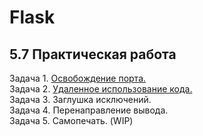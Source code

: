 # Flask
## 5.7 Практическая работа

Задача 1. [Освобождение порта.](https://github.com/wafflelios/Python-Advanced/blob/main/mod5/1.%20%D0%9E%D1%81%D0%B2%D0%BE%D0%B1%D0%BE%D0%B6%D0%B4%D0%B5%D0%BD%D0%B8%D0%B5%20%D0%BF%D0%BE%D1%80%D1%82%D0%B0.py)<br>
Задача 2. [Удаленное использование кода.](https://github.com/wafflelios/Python-Advanced/blob/main/mod5/2.%20%D0%A3%D0%B4%D0%B0%D0%BB%D0%B5%D0%BD%D0%BD%D0%BE%D0%B5%20%D0%B8%D1%81%D0%BF%D0%BE%D0%BB%D0%BD%D0%B5%D0%BD%D0%B8%D0%B5%20%D0%BA%D0%BE%D0%B4%D0%B0.py)<br>
Задача 3. Заглушка исключений.<br>
Задача 4. Перенаправление вывода.<br>
Задача 5. Самопечать. (WIP)
